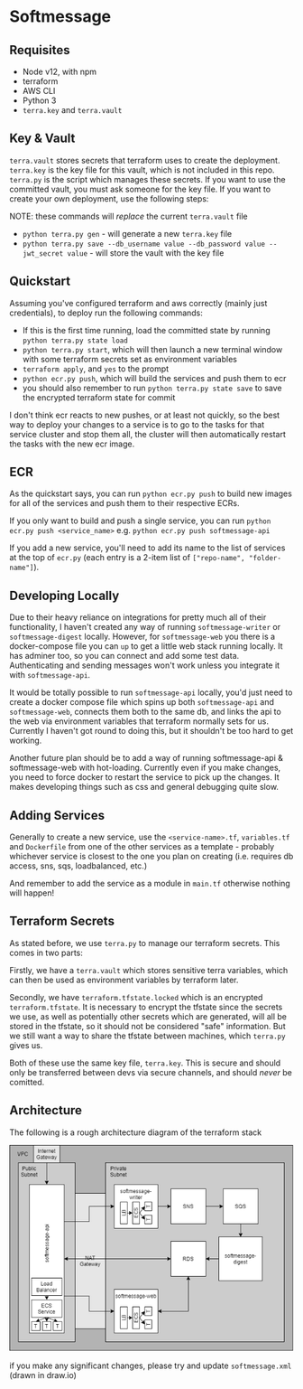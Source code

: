 # Softmessage

## Requisites

* Node v12, with npm
* terraform
* AWS CLI
* Python 3
* `terra.key` and `terra.vault`

## Key & Vault

`terra.vault` stores secrets that terraform uses to create the deployment. `terra.key` is the key file for this vault, which is not included in this repo. `terra.py` is the script which manages these secrets. If you want to use the committed vault, you must ask someone for the key file. If you want to create your own deployment, use the following steps:

NOTE: these commands will *replace* the current `terra.vault` file

* `python terra.py gen` - will generate a new `terra.key` file
* `python terra.py save --db_username value --db_password value --jwt_secret value` - will store the vault with the key file

## Quickstart

Assuming you've configured terraform and aws correctly (mainly just credentials), to deploy run the following commands:

* If this is the first time running, load the committed state by running `python terra.py state load`
* `python terra.py start`, which will then launch a new terminal window with some terraform secrets set as environment variables
* `terraform apply`, and `yes` to the prompt
* `python ecr.py push`, which will build the services and push them to ecr 
* you should also remember to run `python terra.py state save` to save the encrypted terraform state for commit

I don't think ecr reacts to new pushes, or at least not quickly, so the best way to deploy your changes to a service is to go to the tasks for that service cluster and stop them all, the cluster will then automatically restart the tasks with the new ecr image.

## ECR

As the quickstart says, you can run `python ecr.py push` to build new images for all of the services and push them to their respective ECRs.

If you only want to build and push a single service, you can run `python ecr.py push <service_name>` e.g. `python ecr.py push softmessage-api`

If you add a new service, you'll need to add its name to the list of services at the top of `ecr.py` (each entry is a 2-item list of `["repo-name", "folder-name"]`).

## Developing Locally

Due to their heavy reliance on integrations for pretty much all of their functionality, I haven't created any way of running `softmessage-writer` or `softmessage-digest` locally. However, for `softmessage-web` you there is a docker-compose file you can `up` to get a little web stack running locally. It has adminer too, so you can connect and add some test data. Authenticating and sending messages won't work unless you integrate it with `softmessage-api`.

It would be totally possible to run `softmessage-api` locally, you'd just need to create a docker compose file which spins up both `softmessage-api` and `softmessage-web`, connects them both to the same db, and links the api to the web via environment variables that terraform normally sets for us. Currently I haven't got round to doing this, but it shouldn't be too hard to get working.

Another future plan should be to add a way of running softmessage-api & softmessage-web with hot-loading. Currently even if you make changes, you need to force docker to restart the service to pick up the changes. It makes developing things such as css and general debugging quite slow.

## Adding Services

Generally to create a new service, use the `<service-name>.tf`, `variables.tf` and `Dockerfile` from one of the other services as a template - probably whichever service is closest to the one you plan on creating (i.e. requires db access, sns, sqs, loadbalanced, etc.)

And remember to add the service as a module in `main.tf` otherwise nothing will happen!

## Terraform Secrets

As stated before, we use `terra.py` to manage our terraform secrets. This comes in two parts: 

Firstly, we have a `terra.vault` which stores sensitive terra variables, which can then be used as environment variables by terraform later. 

Secondly, we have `terraform.tfstate.locked` which is an encrypted `terraform.tfstate`. It is necessary to encrypt the tfstate since the secrets we use, as well as potentially other secrets which are generated, will all be stored in the tfstate, so it should not be considered "safe" information. But we still want a way to share the tfstate between machines, which `terra.py` gives us.

Both of these use the same key file, `terra.key`. This is secure and should only be transferred between devs via secure channels, and should *never* be comitted.

## Architecture

The following is a rough architecture diagram of the terraform stack

![Architecture](/softmessage.png)

if you make any significant changes, please try and update `softmessage.xml` (drawn in draw.io)
